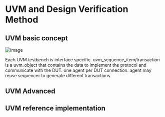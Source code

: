 # UVM and Design Verification Method

## UVM basic concept
![image](https://user-images.githubusercontent.com/52019188/169725830-8f2963bc-aebd-45cf-878d-09a5b47b37f2.png)

Each UVM testbench is interface specific.
uvm_sequence_item/transaction is a uvm_object that contains the data to implement the protocol and communicate with the DUT.
one agent per DUT connection.
agent may reuse sequencer to generate different transactions.

## UVM Advanced

## UVM reference implementation


